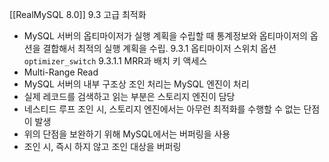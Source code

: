 [[RealMySQL 8.0]]
9.3 고급 최적화
- MySQL 서버의 옵티마이저가 실행 계획을 수립할 때 통계정보와 옵티마이저의 옵션을  결합해서 최적의 실행 계획을 수립.
9.3.1 옵티마이저 스위치 옵션 `optimizer_switch`
9.3.1.1 MRR과 배치 키 액세스
- Multi-Range Read
- MySQL 서버의 내부 구조상 조인 처리는 MySQL 엔진이 처리
- 실제 레코드를 검색하고 읽는 부분은 스토리지 엔진이 담당
- 네스티드 루프 조인 시, 스토리지 엔진에서는 아무런 최적화를 수행할 수 없는 단점이 발생
- 위의 단점을 보완하기 위해 MySQL에서는 버퍼링을 사용
- 조인 시, 즉시 하지 않고 조인 대상을 버퍼링